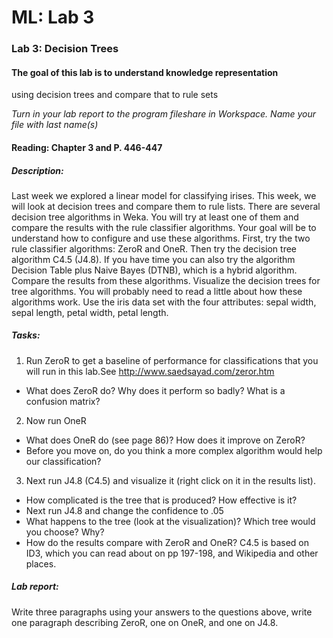 ML: Lab 3
=========
### Lab 3: Decision Trees

#### The goal of this lab is to understand knowledge representation
using decision trees and compare that to rule sets

_Turn in your lab report to the program fileshare in Workspace. Name your file with last name(s)_

#### Reading: Chapter 3 and P. 446-447

##### Description:
Last week we explored a linear model for classifying irises.
This week, we will look at decision trees and compare them to
rule lists. There are several decision tree algorithms in Weka. You will try at
least one of them and compare the results with the rule classifier algorithms. Your goal will be to understand how to configure and use these algorithms. First, try the two
rule classifier algorithms: ZeroR and OneR. Then try the decision tree algorithm C4.5 (J4.8).
If you have time you can also try the algorithm Decision Table plus Naive Bayes (DTNB), which is a hybrid algorithm. Compare the results from these algorithms. Visualize the decision trees for tree algorithms. You will probably need to read a little about how these algorithms work. Use the iris data set with the four attributes: sepal width, sepal length, petal width, petal length.

##### Tasks:
1. Run ZeroR to get a baseline of performance for classifications that you will run in this lab.See http://www.saedsayad.com/zeror.htm
 * What does ZeroR do? Why does it perform so badly? What is a confusion matrix?

2. Now run OneR
 * What does OneR do (see page 86)? How does it improve on ZeroR? 
 * Before you move on, do you think a more complex algorithm would help our classification?

3. Next run J4.8 (C4.5) and visualize it (right click on it in the results list).
 * How complicated is the tree that is produced? How effective is it?
 * Next run J4.8 and change the confidence to .05
  * What happens to the tree (look at the visualization)? Which tree would you choose? Why?
  * How do the results compare with ZeroR and OneR? C4.5 is based on ID3, which you can read about on pp 197-198, and Wikipedia and other places.

##### Lab report:
Write three paragraphs using your answers to the questions above, write one paragraph describing ZeroR, one on OneR, and one on J4.8.

